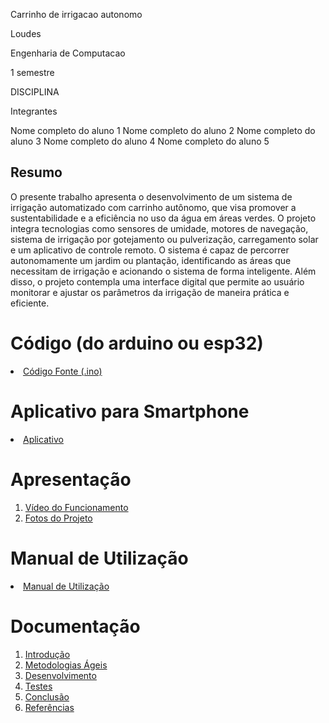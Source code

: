 Carrinho de irrigacao autonomo

Loudes

Engenharia de Computacao

1 semestre

DISCIPLINA

Integrantes

Nome completo do aluno 1
Nome completo do aluno 2
Nome completo do aluno 3
Nome completo do aluno 4
Nome completo do aluno 5


## Resumo
O presente trabalho apresenta o desenvolvimento de um sistema de irrigação automatizado com carrinho autônomo, que visa promover a sustentabilidade e a eficiência no uso da água em áreas verdes. O projeto integra tecnologias como sensores de umidade, motores de navegação, sistema de irrigação por gotejamento ou pulverização, carregamento solar e um aplicativo de controle remoto. O sistema é capaz de percorrer autonomamente um jardim ou plantação, identificando as áreas que necessitam de irrigação e acionando o sistema de forma inteligente. Além disso, o projeto contempla uma interface digital que permite ao usuário monitorar e ajustar os parâmetros da irrigação de maneira prática e eficiente.
# Código (do arduino ou esp32)

<li><a href="Codigo/README.md"> Código Fonte (.ino)</a></li>

# Aplicativo para Smartphone

<li><a href="App/README.md"> Aplicativo </a></li>

# Apresentação

<ol>
<li><a href="Apresentacao/README.md"> Vídeo do Funcionamento</a></li>
<li><a href="Apresentacao/README.md"> Fotos do Projeto</a></li>
</ol>

# Manual de Utilização

<li><a href="Manual/manual de utilização.md"> Manual de Utilização</a></li>


# Documentação

<ol>
<li><a href="Documentacao/01-Introducão.md"> Introdução</a></li>
<li><a href="Documentacao/02-Metodologias Ágeis.md"> Metodologias Ágeis</a></li>
<li><a href="Documentacao/03-Desenvolvimento.md"> Desenvolvimento </a></li>
<li><a href="Documentacao/04-Testes.md"> Testes </a></li>
<li><a href="Documentacao/05-Conclusão.md"> Conclusão </a></li>
<li><a href="Documentacao/06-Referências.md"> Referências </a></li>
</ol>

